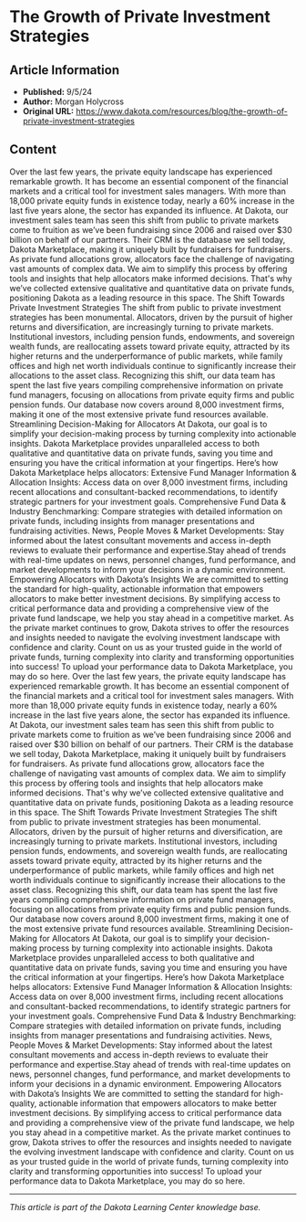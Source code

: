 # The Growth of Private Investment Strategies

## Article Information
- **Published:** 9/5/24
- **Author:** Morgan Holycross
- **Original URL:** https://www.dakota.com/resources/blog/the-growth-of-private-investment-strategies

## Content

Over the last few years, the private equity landscape has experienced remarkable growth. It has become an essential component of the financial markets and a critical tool for investment sales managers. With more than 18,000 private equity funds in existence today, nearly a 60% increase in the last five years alone, the sector has expanded its influence. At Dakota, our investment sales team has seen this shift from public to private markets come to fruition as we’ve been fundraising since 2006 and raised over $30 billion on behalf of our partners. Their CRM is the database we sell today, Dakota Marketplace, making it uniquely built by fundraisers for fundraisers. As private fund allocations grow, allocators face the challenge of navigating vast amounts of complex data. We aim to simplify this process by offering tools and insights that help allocators make informed decisions. That's why we’ve collected extensive qualitative and quantitative data on private funds, positioning Dakota as a leading resource in this space. The Shift Towards Private Investment Strategies The shift from public to private investment strategies has been monumental. Allocators, driven by the pursuit of higher returns and diversification, are increasingly turning to private markets. Institutional investors, including pension funds, endowments, and sovereign wealth funds, are reallocating assets toward private equity, attracted by its higher returns and the underperformance of public markets, while family offices and high net worth individuals continue to significantly increase their allocations to the asset class. Recognizing this shift, our data team has spent the last five years compiling comprehensive information on private fund managers, focusing on allocations from private equity firms and public pension funds. Our database now covers around 8,000 investment firms, making it one of the most extensive private fund resources available. Streamlining Decision-Making for Allocators At Dakota, our goal is to simplify your decision-making process by turning complexity into actionable insights. Dakota Marketplace provides unparalleled access to both qualitative and quantitative data on private funds, saving you time and ensuring you have the critical information at your fingertips. Here’s how Dakota Marketplace helps allocators: Extensive Fund Manager Information & Allocation Insights: Access data on over 8,000 investment firms, including recent allocations and consultant-backed recommendations, to identify strategic partners for your investment goals. Comprehensive Fund Data & Industry Benchmarking: Compare strategies with detailed information on private funds, including insights from manager presentations and fundraising activities. News, People Moves & Market Developments: Stay informed about the latest consultant movements and access in-depth reviews to evaluate their performance and expertise.Stay ahead of trends with real-time updates on news, personnel changes, fund performance, and market developments to inform your decisions in a dynamic environment. Empowering Allocators with Dakota’s Insights We are committed to setting the standard for high-quality, actionable information that empowers allocators to make better investment decisions. By simplifying access to critical performance data and providing a comprehensive view of the private fund landscape, we help you stay ahead in a competitive market. As the private market continues to grow, Dakota strives to offer the resources and insights needed to navigate the evolving investment landscape with confidence and clarity. Count on us as your trusted guide in the world of private funds, turning complexity into clarity and transforming opportunities into success! To upload your performance data to Dakota Marketplace, you may do so here. Over the last few years, the private equity landscape has experienced remarkable growth. It has become an essential component of the financial markets and a critical tool for investment sales managers. With more than 18,000 private equity funds in existence today, nearly a 60% increase in the last five years alone, the sector has expanded its influence. At Dakota, our investment sales team has seen this shift from public to private markets come to fruition as we’ve been fundraising since 2006 and raised over $30 billion on behalf of our partners. Their CRM is the database we sell today, Dakota Marketplace, making it uniquely built by fundraisers for fundraisers. As private fund allocations grow, allocators face the challenge of navigating vast amounts of complex data. We aim to simplify this process by offering tools and insights that help allocators make informed decisions. That's why we’ve collected extensive qualitative and quantitative data on private funds, positioning Dakota as a leading resource in this space. The Shift Towards Private Investment Strategies The shift from public to private investment strategies has been monumental. Allocators, driven by the pursuit of higher returns and diversification, are increasingly turning to private markets. Institutional investors, including pension funds, endowments, and sovereign wealth funds, are reallocating assets toward private equity, attracted by its higher returns and the underperformance of public markets, while family offices and high net worth individuals continue to significantly increase their allocations to the asset class. Recognizing this shift, our data team has spent the last five years compiling comprehensive information on private fund managers, focusing on allocations from private equity firms and public pension funds. Our database now covers around 8,000 investment firms, making it one of the most extensive private fund resources available. Streamlining Decision-Making for Allocators At Dakota, our goal is to simplify your decision-making process by turning complexity into actionable insights. Dakota Marketplace provides unparalleled access to both qualitative and quantitative data on private funds, saving you time and ensuring you have the critical information at your fingertips. Here’s how Dakota Marketplace helps allocators: Extensive Fund Manager Information & Allocation Insights: Access data on over 8,000 investment firms, including recent allocations and consultant-backed recommendations, to identify strategic partners for your investment goals. Comprehensive Fund Data & Industry Benchmarking: Compare strategies with detailed information on private funds, including insights from manager presentations and fundraising activities. News, People Moves & Market Developments: Stay informed about the latest consultant movements and access in-depth reviews to evaluate their performance and expertise.Stay ahead of trends with real-time updates on news, personnel changes, fund performance, and market developments to inform your decisions in a dynamic environment. Empowering Allocators with Dakota’s Insights We are committed to setting the standard for high-quality, actionable information that empowers allocators to make better investment decisions. By simplifying access to critical performance data and providing a comprehensive view of the private fund landscape, we help you stay ahead in a competitive market. As the private market continues to grow, Dakota strives to offer the resources and insights needed to navigate the evolving investment landscape with confidence and clarity. Count on us as your trusted guide in the world of private funds, turning complexity into clarity and transforming opportunities into success! To upload your performance data to Dakota Marketplace, you may do so here.

---

*This article is part of the Dakota Learning Center knowledge base.*